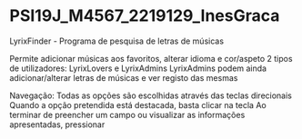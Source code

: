 # PSI19J_M4567_2219129_InesGraca

LyrixFinder - Programa de pesquisa de letras de músicas

Permite adicionar músicas aos favoritos, alterar idioma e cor/aspeto
2 tipos de utilizadores: LyrixLovers e LyrixAdmins
LyrixAdmins podem ainda adicionar/alterar letras de músicas e ver registo das mesmas

Navegação:
Todas as opções são escolhidas através das teclas direcionais
Quando a opção pretendida está destacada, basta clicar na tecla <ENTER>
Ao terminar de preencher um campo ou visualizar as informações apresentadas, pressionar <ENTER>
